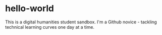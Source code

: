 # hello-world

This is a digital humanities student sandbox.
I'm a Github novice - tackling technical learning curves one day at a time.
